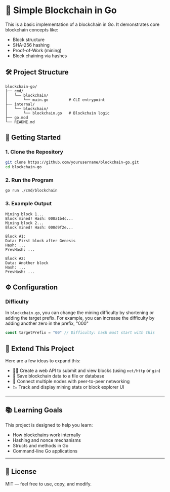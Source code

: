 # 🧱 Simple Blockchain in Go

This is a basic implementation of a blockchain in Go. It demonstrates core blockchain concepts like:
- Block structure
- SHA-256 hashing
- Proof-of-Work (mining)
- Block chaining via hashes

## 🛠️ Project Structure

```
blockchain-go/
├── cmd/
│   └── blockchain/
│       └── main.go         # CLI entrypoint
├── internal/
│   └── blockchain/
│       └── blockchain.go   # Blockchain logic
├── go.mod
└── README.md
```

## 🚀 Getting Started

### 1. Clone the Repository

```bash
git clone https://github.com/yourusername/blockchain-go.git
cd blockchain-go
```

### 2. Run the Program

```bash
go run ./cmd/blockchain
```

### 3. Example Output

```text
Mining block 1...
Block mined! Hash: 000a1b4c...
Mining block 2...
Block mined! Hash: 000d9f2e...

Block #1:
Data: First block after Genesis
Hash: ...
PrevHash: ...

Block #2:
Data: Another block
Hash: ...
PrevHash: ...
```

## ⚙️ Configuration

### Difficulty

In `blockchain.go`, you can change the mining difficulty by shortening or adding the target prefix.
For example, you can increase the difficulty by adding another zero in the prefix, "000"

```go
const targetPrefix = "00" // Difficulty: hash must start with this
```

## 🧪 Extend This Project

Here are a few ideas to expand this:

- 🧑‍💻 Create a web API to submit and view blocks (using `net/http` or `gin`)
- 💾 Save blockchain data to a file or database
- 📡 Connect multiple nodes with peer-to-peer networking
- 📉 Track and display mining stats or block explorer UI

---

## 📚 Learning Goals

This project is designed to help you learn:
- How blockchains work internally
- Hashing and nonce mechanisms
- Structs and methods in Go
- Command-line Go applications

---

## 📄 License

MIT — feel free to use, copy, and modify.
